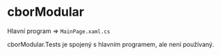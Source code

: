 # cborModular

 Hlavní program  => `MainPage.xaml.cs`
 
 cborModular.Tests je spojený s hlavním programem, ale není používaný.
